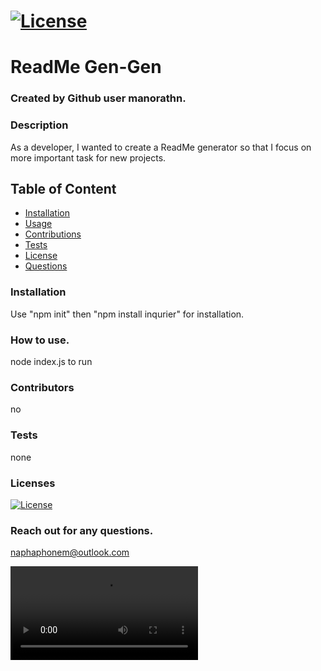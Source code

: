 
# [![License](https://img.shields.io/badge/License-Apache%202.0-blue.svg)](https://opensource.org/licenses/Apache-2.0)

# ReadMe Gen-Gen

### Created by Github user manorathn.

### Description
As a developer, I wanted to create a ReadMe generator so that I focus on more important task for new projects. 

## Table of Content
* [Installation](#installation)
* [Usage](#usage)
* [Contributions](#contributions)
* [Tests](#tests)
* [License](#license)
* [Questions](#questions)

### Installation
Use "npm init" then "npm install inqurier" for installation. 

### How to use.
node index.js to run 

### Contributors
no 

### Tests
none 

### Licenses
[![License](https://img.shields.io/badge/License-Apache%202.0-blue.svg)](https://opensource.org/licenses/Apache-2.0)

### Reach out for any questions.
naphaphonem@outlook.com 

![screengrab](https://user-images.githubusercontent.com/63210444/110225500-e19a9600-7e9a-11eb-8250-432a5b328d8a.mov)



